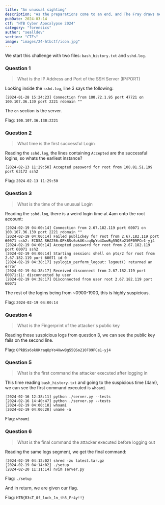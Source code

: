 ```yaml
---
title: "An unusual sighting"
description: "As the preparations come to an end, and The Fray draws near each day, our newly established team has started work on refactoring the new CMS application for the competition. However, after some time we noticed that a lot of our work mysteriously has been disappearing! We managed to extract the SSH Logs and the Bash History from our dev server in question. The faction that manages to uncover the perpetrator will have a massive bonus come competition!"
pubDate: 2024-03-14
ctf: "HTB Cyber Apocalypse 2024"
category: "forensics"
author: "sealldev"
section: "CTFs"
image: "images/24-htbctf/icon.jpg"
---
```


We start this challenge with two files: `bash_history.txt` and `sshd.log`.

### Question 1
> What is the IP Address and Port of the SSH Server (IP:PORT)

Looking inside the `sshd.log`, line 3 says the following:
```
[2024-01-28 15:24:23] Connection from 100.72.1.95 port 47721 on 100.107.36.130 port 2221 rdomain ""
```

The `on` section is the server.

Flag: `100.107.36.130:2221`

### Question 2
> What time is the first successful Login

Reading the `sshd.log`, the lines containing `Accepted` are the successful logins, so whats the earliest instance?

```
[2024-02-13 11:29:50] Accepted password for root from 100.81.51.199 port 63172 ssh2
```

Flag: `2024-02-13 11:29:50`

### Question 3
> What is the time of the unusual Login

Reading the `sshd.log`, there is a weird login time at 4am onto the root account:
```
[2024-02-19 04:00:14] Connection from 2.67.182.119 port 60071 on 100.107.36.130 port 2221 rdomain ""
[2024-02-19 04:00:14] Failed publickey for root from 2.67.182.119 port 60071 ssh2: ECDSA SHA256:OPkBSs6okUKraq8pYo4XwwBg55QSo210F09FCe1-yj4
[2024-02-19 04:00:14] Accepted password for root from 2.67.182.119 port 60071 ssh2
[2024-02-19 04:00:14] Starting session: shell on pts/2 for root from 2.67.182.119 port 60071 id 0
[2024-02-19 04:38:17] syslogin_perform_logout: logout() returned an error
[2024-02-19 04:38:17] Received disconnect from 2.67.182.119 port 60071:11: disconnected by user
[2024-02-19 04:38:17] Disconnected from user root 2.67.182.119 port 60071
```

The rest of the logins being from ~0900-1900, this is highly suspicious.

Flag: `2024-02-19 04:00:14`

### Question 4
> What is the Fingerprint of the attacker's public key

Reading those suspicious logs from question 3, we can see the public key fails on the second line.

Flag: `OPkBSs6okUKraq8pYo4XwwBg55QSo210F09FCe1-yj4`

### Question 5
> What is the first command the attacker executed after logging in

This time reading `bash_history.txt` and going to the suspicious time (4am), we can see the first command executed is `whoami`.

```
[2024-02-16 12:38:11] python ./server.py --tests
[2024-02-16 14:40:47] python ./server.py --tests
[2024-02-19 04:00:18] whoami
[2024-02-19 04:00:20] uname -a
```

Flag: `whoami`

### Question 6
> What is the final command the attacker executed before logging out

Reading the same logs segment, we get the final command:
```
[2024-02-19 04:12:02] shred -zu latest.tar.gz
[2024-02-19 04:14:02] ./setup
[2024-02-20 11:11:14] nvim server.py
```

Flag: `./setup`

And in return, we are given our flag.

Flag: `HTB{B3sT_0f_luck_1n_th3_Fr4y!!}`